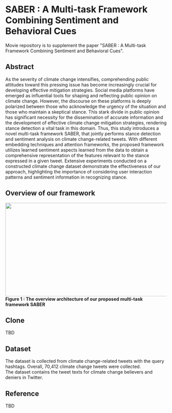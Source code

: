 # SABER : A Multi-task Framework Combining Sentiment and Behavioral Cues
Movie repository is to supplement the paper "SABER : A Multi-task Framework Combining Sentiment and Behavioral Cues".

## Abstract
As the severity of climate change intensifies, comprehending public attitudes toward this pressing issue has become increasingly crucial for developing effective mitigation strategies. Social media platforms have emerged as influential tools for shaping and reflecting public opinion on climate change. However, the discourse on these platforms is deeply polarized between those who acknowledge the urgency of the situation and those who maintain a skeptical stance. This stark divide in public opinion has significant necessity for the dissemination of accurate information and the development of effective climate change mitigation strategies, rendering stance detection a vital task in this domain. Thus, this study introduces a novel multi-task framework SABER, that jointly performs stance detection and sentiment analysis on climate change-related tweets. With different embedding techniques and attention frameworks, the proposed framework utilizes learned sentiment aspects learned from the data to obtain a comprehensive representation of the features relevant to the stance expressed in a given tweet. Extensive experiments conducted on a constructed climate change dataset demonstrate the effectiveness of our approach, highlighting the importance of considering user interaction patterns and sentiment information in recognizing stance.

## Overview of our framework
<img src="https://github.com/dxlabskku/SABER/assets/43632309/8489c93f-b601-4209-b162-5173ebbb7e75.png" width="710" height="292">
<strong>Figure 1 : The overview architecture of our proposed multi-task framework SABER</strong>

## Clone
TBD

## Dataset
The dataset is collected from climate change-related tweets with the query hashtags. Overall, 70,412 climate change tweets were collected. <br>
The dataset contains the tweet texts for climate change believers and deniers in Twitter.

## Reference
TBD
